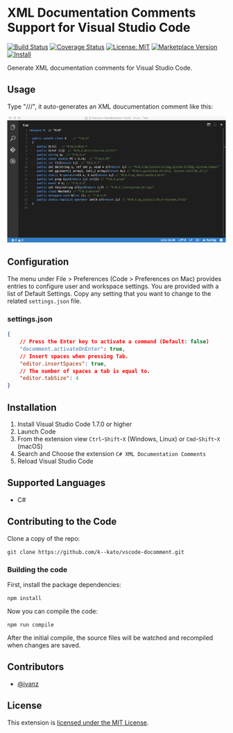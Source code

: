 # XML Documentation Comments Support for Visual Studio Code

[![Build Status](https://travis-ci.org/k--kato/vscode-docomment.svg?branch=master)](https://travis-ci.org/k--kato/vscode-docomment) [![Coverage Status](https://coveralls.io/repos/k--kato/vscode-docomment/badge.svg?branch=master&service=github)](https://coveralls.io/github/k--kato/vscode-docomment?branch=master) [![License: MIT](http://img.shields.io/badge/license-MIT-orange.svg)](LICENSE) [![Marketplace Version](http://vsmarketplacebadge.apphb.com/version/k--kato.docomment.svg)](https://marketplace.visualstudio.com/items?itemName=k--kato.docomment) [![Install](http://vsmarketplacebadge.apphb.com/installs-short/k--kato.docomment.svg)](https://marketplace.visualstudio.com/items?itemName=k--kato.docomment)

Generate XML documentation comments for Visual Studio Code.


## Usage

Type "///", it auto-generates an XML doucumentation comment like this:

![docomment](images/docomment.gif)


## Configuration

The menu under File > Preferences (Code > Preferences on Mac) provides entries to configure user and workspace settings. You are provided with a list of Default Settings. Copy any setting that you want to change to the related `settings.json` file.

### settings.json

```json
{
	// Press the Enter key to activate a command (Default: false)
	"docomment.activateOnEnter": true,
	// Insert spaces when pressing Tab.
	"editor.insertSpaces": true,
	// The number of spaces a tab is equal to.
	"editor.tabSize": 4
}
```


## Installation

1. Install Visual Studio Code 1.7.0 or higher
1. Launch Code
1. From the extension view `Ctrl`-`Shift`-`X` (Windows, Linux) or `Cmd`-`Shift`-`X` (macOS)
1. Search and Choose the extension `C# XML Documentation Comments`
1. Reload Visual Studio Code


## Supported Languages

- C#


## Contributing to the Code

Clone a copy of the repo:

```
git clone https://github.com/k--kato/vscode-docomment.git
```

### Building the code

First, install the package dependencies:

```
npm install
```

Now you can compile the code:

```
npm run compile
```

After the initial compile, the source files will be watched and recompiled
when changes are saved.

## Contributors

* [@ivanz](https://github.com/ivanz)


## License

This extension is [licensed under the MIT License](LICENSE.txt).
